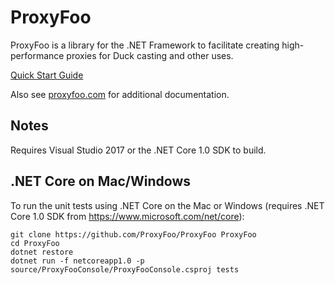# ProxyFoo
ProxyFoo is a library for the .NET Framework to facilitate creating high-performance proxies for Duck casting and other uses.

[Quick Start Guide](http://proxyfoo.com/docs/quickstart/)

Also see [proxyfoo.com](http://proxyfoo.com) for additional documentation.

## Notes
Requires Visual Studio 2017 or the .NET Core 1.0 SDK to build.

## .NET Core on Mac/Windows
To run the unit tests using .NET Core on the Mac or Windows (requires .NET Core 1.0 SDK from https://www.microsoft.com/net/core):

```
git clone https://github.com/ProxyFoo/ProxyFoo ProxyFoo
cd ProxyFoo
dotnet restore
dotnet run -f netcoreapp1.0 -p source/ProxyFooConsole/ProxyFooConsole.csproj tests
```
